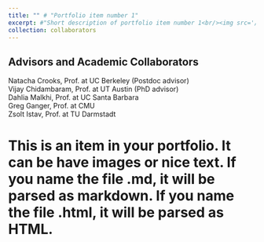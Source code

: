 ```yaml
---
title: "" # "Portfolio item number 1"
excerpt: #"Short description of portfolio item number 1<br/><img src='/images/500x300.png'>"
collection: collaborators
---
```


Advisors and Academic Collaborators
-----
Natacha Crooks, Prof. at UC Berkeley (Postdoc advisor)<br>
Vijay Chidambaram, Prof. at UT Austin (PhD advisor)<br>
Dahlia Malkhi, Prof. at UC Santa Barbara<br>
Greg Ganger, Prof. at CMU<br>
Zsolt Istav, Prof. at TU Darmstadt


# This is an item in your portfolio. It can be have images or nice text. If you name the file .md, it will be parsed as markdown. If you name the file .html, it will be parsed as HTML. 
